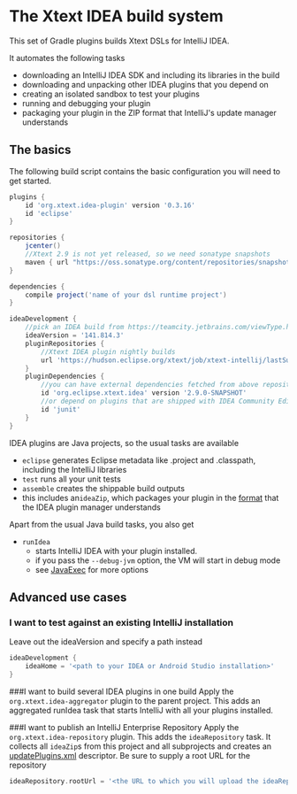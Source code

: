 The Xtext IDEA build system
===========================

This set of Gradle plugins builds Xtext DSLs for IntelliJ IDEA.

It automates the following tasks

- downloading an IntelliJ IDEA SDK and including its libraries in the build
- downloading and unpacking other IDEA plugins that you depend on
- creating an isolated sandbox to test your plugins
- running and debugging your plugin
- packaging your plugin in the ZIP format that IntelliJ's update manager understands

The basics
----------

The following build script contains the basic configuration you will need to get started.

```gradle
plugins {
	id 'org.xtext.idea-plugin' version '0.3.16'
	id 'eclipse'
}

repositories {
	jcenter()
	//Xtext 2.9 is not yet released, so we need sonatype snapshots
	maven {	url "https://oss.sonatype.org/content/repositories/snapshots/" }
}

dependencies {
	compile project('name of your dsl runtime project')
}

ideaDevelopment {
	//pick an IDEA build from https://teamcity.jetbrains.com/viewType.html?buildTypeId=bt410
	ideaVersion = '141.814.3'
	pluginRepositories {
		//Xtext IDEA plugin nightly builds
		url 'https://hudson.eclipse.org/xtext/job/xtext-intellij/lastSuccessfulBuild/artifact/git-repo/intellij/build/ideaRepository/updatePlugins.xml'
	}
	pluginDependencies {
	 	//you can have external dependencies fetched from above repositories
		id 'org.eclipse.xtext.idea' version '2.9.0-SNAPSHOT'
		//or depend on plugins that are shipped with IDEA Community Edition
		id 'junit'
	}
}
```

IDEA plugins are Java projects, so the usual tasks are available

- `eclipse` generates Eclipse metadata like .project and .classpath, including the IntelliJ libraries
- `test` runs all your unit tests
- `assemble` creates the shippable build outputs
 - this includes an`ideaZip`, which packages your plugin in the [format](https://confluence.jetbrains.com/display/IDEADEV/IntelliJ+IDEA+Plugin+Structure) that the IDEA plugin manager understands

Apart from the usual Java build tasks, you also get

- `runIdea`
	- starts IntelliJ IDEA with your plugin installed.
	- if you pass the `--debug-jvm` option, the VM will start in debug mode
	- see [JavaExec](http://gradle.org/docs/current/dsl/org.gradle.api.tasks.JavaExec.html) for more options

Advanced use cases
------------------

### I want to test against an existing IntelliJ installation
Leave out the ideaVersion and specify a path instead
```gradle
ideaDevelopment {
	ideaHome = '<path to your IDEA or Android Studio installation>'
}
```

###I want to build several IDEA plugins in one build
Apply the `org.xtext.idea-aggregator` plugin to the parent project. This adds an aggregated runIdea task that starts IntelliJ with all your plugins installed.

###I want to publish an IntelliJ Enterprise Repository
Apply the `org.xtext.idea-repository` plugin. This adds the `ideaRepository` task. It collects all `ideaZip`s from this project and all subprojects and creates an [updatePlugins.xml](http://blog.jetbrains.com/idea/2008/03/enterprise-plugin-repository/) descriptor.
Be sure to supply a root URL for the repository

```gradle
ideaRepository.rootUrl = '<the URL to which you will upload the ideaRepository folder>'
```
